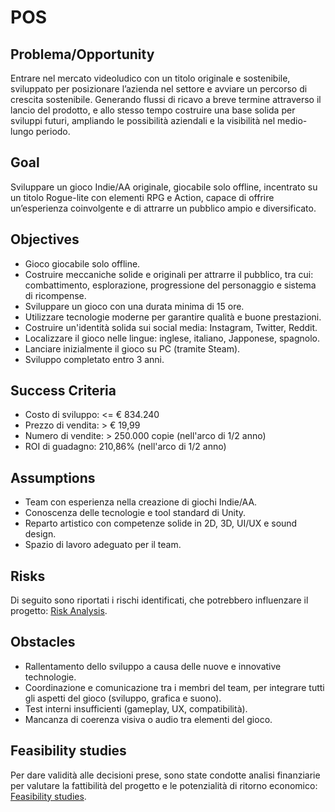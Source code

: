 # POS

## Problema/Opportunity

Entrare nel mercato videoludico con un titolo originale e sostenibile, sviluppato
per posizionare l’azienda nel settore e avviare un percorso di crescita sostenibile.
Generando flussi di ricavo a breve termine attraverso il lancio del prodotto,
e allo stesso tempo costruire una base solida per sviluppi futuri, ampliando
le possibilità aziendali e la visibilità nel medio-lungo periodo.

## Goal

Sviluppare un gioco Indie/AA originale, giocabile solo offline, incentrato su un
titolo Rogue-lite con elementi RPG e Action, capace di offrire un’esperienza
coinvolgente e di attrarre un pubblico ampio e diversificato.

## Objectives

- Gioco giocabile solo offline.
- Costruire meccaniche solide e originali per attrarre il pubblico, tra cui:
  combattimento, esplorazione, progressione del personaggio e sistema di ricompense.
- Sviluppare un gioco con una durata minima di 15 ore.
- Utilizzare tecnologie moderne per garantire qualità e buone prestazioni.
- Costruire un'identità solida sui social media: Instagram, Twitter, Reddit.
- Localizzare il gioco nelle lingue: inglese, italiano, Japponese, spagnolo.
- Lanciare inizialmente il gioco su PC (tramite Steam).
- Sviluppo completato entro 3 anni.

## Success Criteria

- Costo di sviluppo: <= € 834.240
- Prezzo di vendita: > € 19,99
- Numero di vendite: > 250.000 copie (nell'arco di 1/2 anno)
- ROI di guadagno: 210,86% (nell'arco di 1/2 anno)

## Assumptions

- Team con esperienza nella creazione di giochi Indie/AA.
- Conoscenza delle tecnologie e tool standard di Unity.
- Reparto artistico con competenze solide in 2D, 3D, UI/UX e sound design.
- Spazio di lavoro adeguato per il team.

## Risks

Di seguito sono riportati i rischi identificati, che potrebbero influenzare il
progetto: [Risk Analysis](Risk-Analysis.md).

## Obstacles

- Rallentamento dello sviluppo a causa delle nuove e innovative technologie.
- Coordinazione e comunicazione tra i membri del team, per integrare tutti
  gli aspetti del gioco (sviluppo, grafica e suono).
- Test interni insufficienti (gameplay, UX, compatibilità).
- Mancanza di coerenza visiva o audio tra elementi del gioco.

## Feasibility studies

Per dare validità alle decisioni prese, sono state condotte analisi finanziarie
per valutare la fattibilità del progetto e le potenzialità di ritorno economico:
[Feasibility studies](Feasibility-Studies.md).

